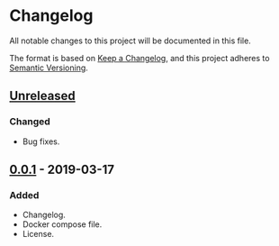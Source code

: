 # Changelog
All notable changes to this project will be documented in this file.

The format is based on [Keep a Changelog](https://keepachangelog.com/en/1.0.0/),
and this project adheres to [Semantic Versioning](https://semver.org/spec/v2.0.0.html).

## [Unreleased]
### Changed
- Bug fixes.

## [0.0.1] - 2019-03-17
### Added
- Changelog.
- Docker compose file.
- License.

[Unreleased]: https://github.com/Atelon/centos7-dev-box/compare/v0.0.1...HEAD
[0.0.1]: https://github.com/Atelon/centos7-dev-box/releases/tag/v0.0.1
